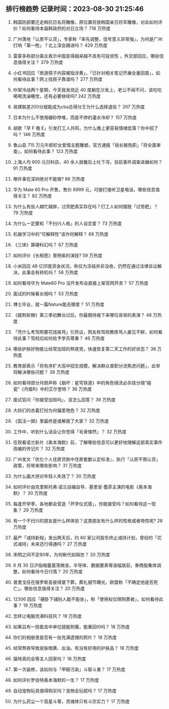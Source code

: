 
## 排行榜趋势 记录时间：2023-08-30 21:25:46
  
  1. 韩国防部要迁走韩抗日名将雕像，原位置将放韩国亲日将军雕像，对此如何评价？如何看待本届韩政府的对日立场？ 718 万热度
    
  2. 广州落地「认房不认贷」，专家称「率先调整，信号意义非常强」，为何是广州打响「第一枪」？北上深会跟进吗？ 429 万热度
    
  3. 雷蒙多称部分美企表示中国变得越来越不具有可投资性 ，外交部回应，哪些信息值得关注？ 379 万热度
    
  4. 小红书回应「旅游搭子内容被指涉黄」，「已针对相关笔记开展全量回查」，如何看待此事？网上找搭子靠谱吗？ 277 万热度
    
  5. 吵架冷战两个星期，今天我发烧近 40 度躺在沙发上，老公不闻不问，该吃吃喝喝洗澡睡觉，还有必要继续吗? 242 万热度
    
  6. 易建联差200分就能成为cba总得分王为什么选择退役？ 207 万热度
    
  7. 日本为什么不使用硼砂停堆，而是不停的灌水冷却？ 157 万热度
    
  8. 胡歌「早 F 晚 E」引发打工人共鸣，为什么晚上更容易情绪低落？你中招了吗？ 146 万热度
    
  9. 鲁山县 715 万元牛郎织女爱情主题雕塑，官方通报「局长被免职」「将全面审查」，如何看待此事？ 123 万热度
    
  10. 上海人均 600 元日料店，40 余人就餐后上吐下泻，目前事件调查进展如何？ 91 万热度
    
  11. 哪件事在深圳绝对不能做? 86 万热度
    
  12. 华为 Mate 60 Pro 开售，售价 6999 元，可拨打接听卫星电话，哪些信息值得关注？ 82 万热度
    
  13. 为什么有些人越忙越胖，过劳肥真实存在吗？打工人如何摆脱「过劳肥」？ 79 万热度
    
  14. 为什么一定要和「不扫兴人格」的人谈恋爱？ 73 万热度
    
  15. 机器学习中的“可解释性”该作何解释？ 68 万热度
    
  16. 《三体》算硬科幻吗？ 67 万热度
    
  17. 如何评价《长相思》里杨紫的演技? 59 万热度
    
  18. 小米回应 48 亿印度资金状况，称仅为冻结并非没收，仍然在通过法律诉讼解决，此事会有转机吗？ 58 万热度
    
  19. 如何看待华为 Mate60 Pro 没开发布会直接上架官网开卖？ 57 万热度
    
  20. 面试的时候看长相吗？ 53 万热度
    
  21. 博士毕业，就一篇Nature能去哪里？ 51 万热度
    
  22. 《披荆斩棘》第三季初舞台过后，你最期待接下来哪位哥哥的表演？ 48 万热度
    
  23. 「凭什么考驾照要花钱挨骂」引热议，网友称驾校教练骂人屡见不鲜，如何看待此事？驾校应如何给予学员尊重？ 46 万热度
    
  24. 哪些护肤好物能让经常加班的熬夜党，快速恢复第二天工作的好状态？ 38 万热度
    
  25. 教育部表示「将有序扩大高中招生规模，解决群众普职分流焦虑问题」，此举将解决哪些问题？ 38 万热度
    
  26. 如何看待部分月厨声称《崩坏：星穹铁道》中的角色镜流必杀技分镜“碰瓷”《月姬R》中的艾尔奎特？ 36 万热度
    
  27. 面试官问「你接受加班吗」，该怎么回答？ 36 万热度
    
  28. 大妈们的衣着打扮为何偏爱艳色？ 32 万热度
    
  29. 《孤注一掷》里最终是谁解救了大家？ 32 万热度
    
  30. 工作中，听到什么话会让你觉得「毛骨悚然」？ 32 万热度
    
  31. 在观看诺兰新片《奥本海默》前，了解哪些信息可以更好地理解这部真实事件改编的传记片？ 32 万热度
    
  32. 广州发文「优化个人住房贷款中住房套数认定标准」，执行「认房不用认贷」政策，将带来哪些影响？ 31 万热度
    
  33. 为什么画大饼对年轻人失效了？ 30 万热度
    
  34. 如何评价由克里斯托弗·诺兰自编自导、基里安·墨菲主演的电影《奥本海默》？ 30 万热度
    
  35. 每逢开学季，各地都会营造「开学仪式感」，你能接受吗？如何看待这一现象？ 29 万热度
    
  36. 有一个不扫兴的朋友是什么样体验？这类朋友有什么样的性格或者特性呢? 28 万热度
    
  37. 最严「减持新规」发出两天后，约 60 家公司股东终止减持计划，曾经的「花式减持」未来还行得通吗？ 27 万热度
    
  38. 宋明之间不足90年，为何断代如隔世？ 20 万热度
    
  39. 8 月 30 日沪指缩量震荡微涨，半导体、数据要素等涨幅居前，券商股集体调整，如何看待今日行情？ 20 万热度
    
  40. 普里戈任在俄罗斯圣彼得堡下葬，葬礼细节曝光，欧盟称「不确定他是否死亡」，哪些信息值得关注？ 20 万热度
    
  41. 12306 回应「硬卧下铺别人能不能坐」，称「使用权仅限购票者」，如何看待此事？ 19 万热度
    
  42. 怎样让电脑充满科技风？ 19 万热度
    
  43. 如果吕布一技能击中单位就能附魔，能重回t0吗？ 18 万热度
    
  44. 你们的相册里是否有一张充满遗憾的照片？ 18 万热度
    
  45. 经常熬夜导致皮肤暗黄、出油，有没有好用的护肤品？ 18 万热度
    
  46. 猫咪真的会等主人回家吗？ 18 万热度
    
  47. 第一次装修，该如何与「甲醛污染」斗智斗勇？ 17 万热度
    
  48. 如何评价罗伯特奥本海默的一生？ 17 万热度
    
  49. 自动宠物玩具值得购买吗？宠物会玩腻吗？ 17 万热度
    
  50. 为什么药尘一个高星斗尊，灵魂体只有斗宗实力？ 17 万热度
    